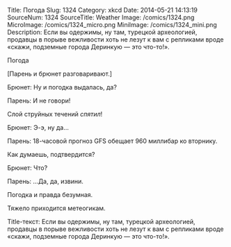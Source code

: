Title: Погода 
Slug: 1324 
Category: xkcd 
Date: 2014-05-21 14:13:19 
SourceNum: 1324 
SourceTitle: Weather 
Image: /comics/1324.png 
MicroImage: /comics/1324_micro.png 
MiniImage: /comics/1324_mini.png 
Description: Если вы одержимы, ну там, турецкой археологией, продавцы в порыве вежливости хоть не лезут к вам с репликами вроде «скажи, подземные города Деринкую — это что-то!». 

Погода

[Парень и брюнет разговаривают.]

Брюнет: Ну и погодка выдалась, да?

Парень: И не говори!

Слой струйных течений _спятил_!

Брюнет: Э-э, ну да...

Парень: 18-часовой прогноз GFS обещает 960 миллибар ко вторнику.

Как думаешь, подтвердится?

Брюнет: Что?

Парень: ...Да, да, извини.

Погодка и правда безумная.

Тяжело приходится метеогикам.

Title-текст: Если вы одержимы, ну там, турецкой археологией, продавцы в порыве вежливости хоть не лезут к вам с репликами вроде «скажи, подземные города Деринкую — это что-то!».
